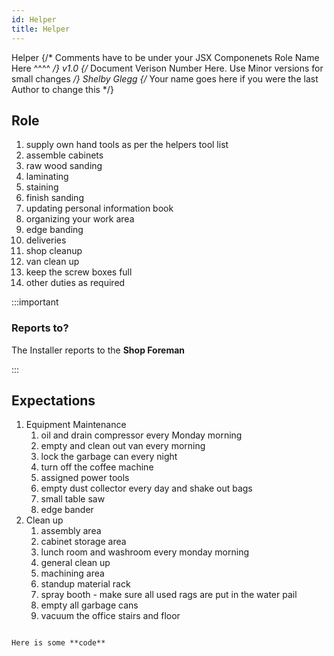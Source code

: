 ```yaml
---
id: Helper
title: Helper
---
```


<span class="badge badge--primary">Helper</span>
{/* Comments have to be under your JSX Componenets
    Role Name Here ^^^^ */}
<span class="badge badge--secondary">v1.0</span>
{/* Document Verison Number Here. Use Minor versions for small changes */}
<span class="badge badge--success">Shelby Glegg</span>
{/* Your name goes here if you were the last Author to change this */}

## Role  

1. supply own hand tools as per the helpers tool list 
2. assemble cabinets 
3. raw wood sanding 
4. laminating 
5. staining  
6. finish sanding 
7. updating personal information book 
8. organizing your work area 
9. edge banding 
10. deliveries 
11. shop cleanup 
12. van clean up 
13. keep the screw boxes full 
14. other duties as required 
    
:::important

### Reports to?

The Installer reports to the **Shop Foreman**

:::

## Expectations
1.  Equipment Maintenance
    1.  oil and drain compressor every Monday morning 
    2.  empty and clean out van every morning 
    3.  lock the garbage can every night 
    4.  turn off the coffee machine
    5.  assigned power tools 
    6.  empty dust collector every day and shake out bags 
    7.  small table saw 
    8.  edge bander 
2.  Clean up
    1.  assembly area 
    2.  cabinet storage area 
    3.  lunch room and washroom every monday morning 
    4.  general clean up 
    5.  machining area 
    6.  standup material rack 
    7.  spray booth - make sure all used rags are put in the water pail 
    8.  empty all garbage cans  
    9.  vacuum the office stairs and floor  


<!-- 
1.  Equipment Maintenance
2.  Clean Up
-->

```markdown

Here is some **code**

```